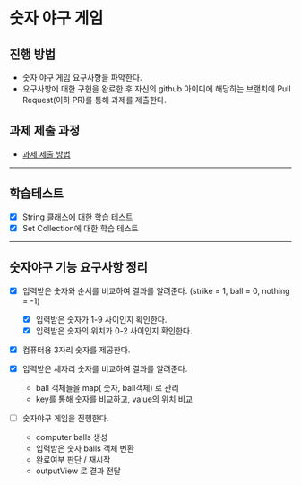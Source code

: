 # 숫자 야구 게임
## 진행 방법
* 숫자 야구 게임 요구사항을 파악한다.
* 요구사항에 대한 구현을 완료한 후 자신의 github 아이디에 해당하는 브랜치에 Pull Request(이하 PR)를 통해 과제를 제출한다.

## 과제 제출 과정
* [과제 제출 방법](https://github.com/next-step/nextstep-docs/tree/master/precourse)

---
## 학습테스트
* [x] String 클래스에 대한 학습 테스트
* [x] Set Collection에 대한 학습 테스트

---
## 숫자야구 기능 요구사항 정리
* [x] 입력받은 숫자와 순서를 비교하여 결과를 알려준다. (strike = 1,  ball = 0, nothing = -1)
    * [x] 입력받은 숫자가 1-9 사이인지 확인한다.
    * [x] 입력받은 숫자의 위치가 0-2 사이인지 확인한다.

* [x] 컴퓨터용 3자리 숫자를 제공한다.

* [x] 입력받은 세자리 숫자를 비교하여 결과를 알려준다.
    * ball 객체들을 map( 숫자, ball객체) 로 관리
    * key를 통해 숫자를 비교하고, value의 위치 비교
    
* [ ] 숫자야구 게임을 진행한다.
    * computer balls 생성
    * 입력받은 숫자 balls 객체 변환
    * 완료여부 판단 / 재시작
    * outputView 로 결과 전달